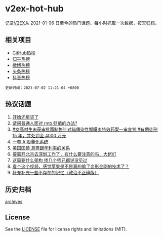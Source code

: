# v2ex-hot-hub

 记录[V2EX](https://www.v2ex.com/)从 2021-01-06 日至今的热门话题。每小时抓取一次数据，按天[归档](archives)。
 
 ## 相关项目

- [GitHub热榜](https://github.com/snaildev/github-hot-hub)
- [知乎热榜](https://github.com/snaildev/zhihu-hot-hub)
- [微博热榜](https://github.com/snaildev/weibo-hot-hub)
- [头条热榜](https://github.com/snaildev/toutiao-hot-hub)
- [抖音热榜](https://github.com/snaildev/douyin-hot-hub)


 `更新时间：2023-07-02 11:21:04 +0800`

## 热议话题

1. [开始还房贷了](https://www.v2ex.com/t/953219)
1. [请问普通人面对 rmb 贬值的办法?](https://www.v2ex.com/t/953320)
1. [#女高材生未获审批而制售针对貓傳染性腹膜炎特效药案一审宣判 #有期徒刑 15 年，并处罚金 4000 万元](https://www.v2ex.com/t/953333)
1. [一套 A 股量化系统](https://www.v2ex.com/t/953256)
1. [美国国债 息票跟年利率的关系](https://www.v2ex.com/t/953233)
1. [要离开北京去深圳工作了，有什么要注意的吗，大佬们](https://www.v2ex.com/t/953258)
1. [这需要什么架构 找几个师兄都说没见过](https://www.v2ex.com/t/953239)
1. [看个这个视频，感觉苹果是不是真的偷了变形金刚的技术了？](https://www.v2ex.com/t/953297)
1. [补充补充一些不存在的记忆（政治不正确版）](https://www.v2ex.com/t/953346)

## 历史归档

[archives](archives)

## License

See the [LICENSE](LICENSE) file for license rights and limitations (MIT).
